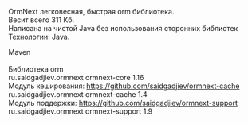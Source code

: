 OrmNext легковесная, быстрая orm библиотека.<br/>
Весит всего 311 Кб.<br/>
Написана на чистой Java без использования сторонних библиотек<br/>
Технологии: Java.<br/>

Maven<br/>
<br/>Библиотека orm<br/>
<dependency>
  <groupId>ru.saidgadjiev.ormnext</groupId>
  <artifactId>ormnext-core</artifactId>
  <version>1.16</version>
</dependency>
<br/>Модуль кеширования: https://github.com/saidgadjiev/ormnext-cache<br/>
<dependency>
  <groupId>ru.saidgadjiev.ormnext</groupId>
  <artifactId>ormnext-cache</artifactId>
  <version>1.4</version>
</dependency>
<br/>Модуль поддержки: https://github.com/saidgadjiev/ormnext-support<br/>
<dependency>
  <groupId>ru.saidgadjiev.ormnext</groupId>
  <artifactId>ormnext-support</artifactId>
  <version>1.9</version>
</dependency>
